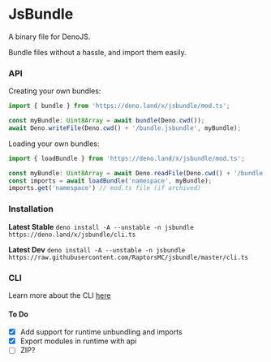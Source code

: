 # JsBundle
A binary file for DenoJS.

Bundle files without a hassle, and import them easily.

### API
Creating your own bundles:
```ts
import { bundle } from 'https://deno.land/x/jsbundle/mod.ts';

const myBundle: Uint8Array = await bundle(Deno.cwd());
await Deno.writeFile(Deno.cwd() + '/bundle.jsbundle', myBundle);
```
Loading your own bundles:
```ts
import { loadBundle } from 'https://deno.land/x/jsbundle/mod.ts';

const myBundle: Uint8Array = await Deno.readFile(Deno.cwd() + '/bundle.bundlejs');
const imports = await loadBundle('namespace', myBundle);
imports.get('namespace') // mod.ts file (if archived)
```

### Installation
**Latest Stable** `deno install -A --unstable -n jsbundle https://deno.land/x/jsbundle/cli.ts`

**Latest Dev** `deno install -A --unstable -n jsbundle https://raw.githubusercontent.com/RaptorsMC/jsbundle/master/cli.ts`

### CLI
Learn more about the CLI [here](/docs/cli.md)

#### To Do
- [x] Add support for runtime unbundling and imports
- [x] Export modules in runtime with api
- [ ] ZIP?